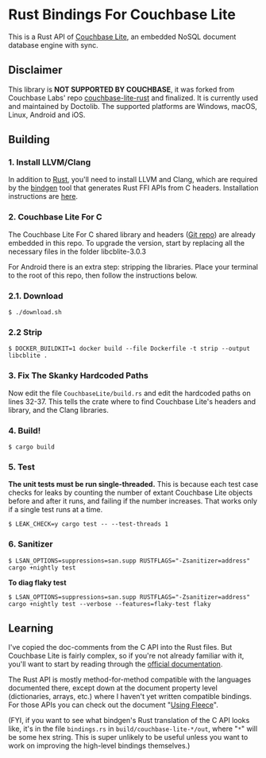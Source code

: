 # Rust Bindings For Couchbase Lite

This is a Rust API of [Couchbase Lite][CBL], an embedded NoSQL document database engine with sync.

## Disclaimer

This library is **NOT SUPPORTED BY COUCHBASE**, it was forked from Couchbase Labs' repo [couchbase-lite-rust][CBL_RUST]
and finalized.
It is currently used and maintained by Doctolib.
The supported platforms are Windows, macOS, Linux, Android and iOS.

## Building

### 1. Install LLVM/Clang

In addition to [Rust][RUST], you'll need to install LLVM and Clang, which are required by the
[bindgen][BINDGEN] tool that generates Rust FFI APIs from C headers.
Installation instructions are [here][BINDGEN_INSTALL].

### 2. Couchbase Lite For C

The Couchbase Lite For C shared library and headers ([Git repo][CBL_C]) are already embedded in this repo.
To upgrade the version, start by replacing all the necessary files in the folder libcblite-3.0.3

For Android there is an extra step: stripping the libraries.
Place your terminal to the root of this repo, then follow the instructions below.

### 2.1. Download
```shell
$ ./download.sh
```

### 2.2 Strip

```shell
$ DOCKER_BUILDKIT=1 docker build --file Dockerfile -t strip --output libcblite .
```

### 3. Fix The Skanky Hardcoded Paths

Now edit the file `CouchbaseLite/build.rs` and edit the hardcoded paths on lines 32-37.
This tells the crate where to find Couchbase Lite's headers and library, and the Clang libraries.

### 4. Build!

```shell
$ cargo build
```

### 5. Test

**The unit tests must be run single-threaded.** This is because each test case checks for leaks by
counting the number of extant Couchbase Lite objects before and after it runs, and failing if the
number increases. That works only if a single test runs at a time.

```shell
$ LEAK_CHECK=y cargo test -- --test-threads 1
```

### 6. Sanitizer

```shell
$ LSAN_OPTIONS=suppressions=san.supp RUSTFLAGS="-Zsanitizer=address" cargo +nightly test 
```

**To diag flaky test**

```shell
$ LSAN_OPTIONS=suppressions=san.supp RUSTFLAGS="-Zsanitizer=address" cargo +nightly test --verbose --features=flaky-test flaky
```

## Learning

I've copied the doc-comments from the C API into the Rust files. But Couchbase Lite is fairly
complex, so if you're not already familiar with it, you'll want to start by reading through
the [official documentation][CBLDOCS].

The Rust API is mostly method-for-method compatible with the languages documented there, except
down at the document property level (dictionaries, arrays, etc.) where I haven't yet written
compatible bindings. For those APIs you can check out the document "[Using Fleece][FLEECE]".

(FYI, if you want to see what bindgen's Rust translation of the C API looks like, it's in the file `bindings.rs` in
`build/couchbase-lite-*/out`, where "`*`" will be some hex string. This is super unlikely to be useful unless you want
to work on improving the high-level bindings themselves.)


[RUST]: https://www.rust-lang.org

[CBL]: https://www.couchbase.com/products/lite

[CBL_C]: https://github.com/couchbase/couchbase-lite-C

[CBL_RUST]: https://github.com/couchbaselabs/couchbase-lite-rust

[CBLDOCS]: https://docs.couchbase.com/couchbase-lite/current/introduction.html

[FLEECE]: https://github.com/couchbaselabs/fleece/wiki/Using-Fleece

[BINDGEN]: https://rust-lang.github.io/rust-bindgen/

[BINDGEN_INSTALL]: https://rust-lang.github.io/rust-bindgen/requirements.html

